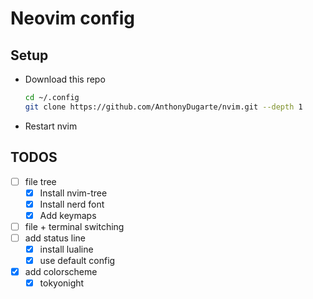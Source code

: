 # Neovim config

## Setup

- Download this repo

  ```bash
  cd ~/.config
  git clone https://github.com/AnthonyDugarte/nvim.git --depth 1
  ```

- Restart nvim

## TODOS

- [ ] file tree
  - [x] Install nvim-tree
  - [x] Install nerd font
  - [x] Add keymaps
- [ ] file + terminal switching
- [ ] add status line
  - [x] install lualine
  - [x] use default config
- [x] add colorscheme
  - [x] tokyonight
